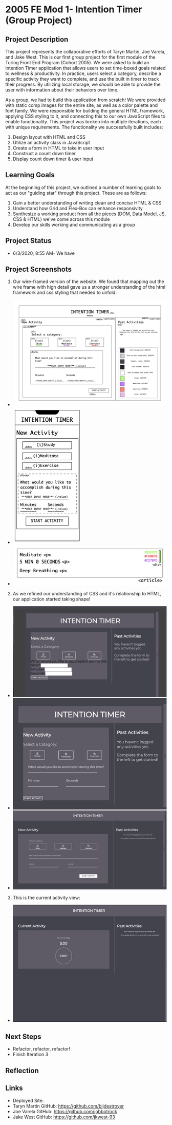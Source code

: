 # 2005 FE Mod 1- Intention Timer (Group Project)
## Project Description
This project represents the collaborative efforts of Taryn Martin, Joe Varela, and Jake West. This is our first group project for the first module of the Turing Front End Program (Cohort 2005). We were asked to build an Intention Timer application that allows users to set time-boxed goals related to wellness & productivity. In practice, users select a category, describe a specific activity they want to complete, and use the built in timer to track their progress. By utilizing local storage, we *should* be able to provide the user with information about their behaviors over time.

As a group, we had to build this application from scratch! We were provided with static comp images for the entire site, as well as a color palette and font family. We were responsible for building the general HTML framework, applying CSS styling to it, and connecting this to our own JavaScript files to enable functionality. This project was broken into multiple iterations, each with unique requirements. The functionality we successfully built includes:
  1. Design layout with HTML and CSS
  2. Utilize an activity class in JavaScript
  3. Create a form in HTML to take in user input
  4. Construct a count down timer
  5. Display count down timer & user input
## Learning Goals
At the beginning of this project, we outlined a number of learning goals to act as our "guiding star" through this project. These are as follows:
  1. Gain a better understanding of writing clean and concise HTML & CSS
  2. Understand how Grid and Flex-Box can enhance responsivity
  3. Synthesize a working product from all the pieces (DOM, Data Model, JS, CSS & HTML) we've come across this module
  4. Develop our skills working and communicating as a group
## Project Status
  + 6/3/2020, 8:55 AM- We have
## Project Screenshots
1. Our wire-framed version of the website. We found that mapping out the wire frame with high detail gave us a stronger understanding of the html framework and css styling that needed to unfold.
  + ![](assets/README_screenshots/jkw-int-timer-wireframe-desktop.jpg)
  + ![](assets/README_screenshots/jkw-int-timer-wireframe-iphone.jpg)
  + ![](assets/README_screenshots/jkw-int-timer-past-activity-card.jpg)
2. As we refined our understanding of CSS and it's relationship to HTML, our application started taking shape!
  + ![](assets/README_screenshots/jkw-button-container.gif)
  + ![](assets/README_screenshots/jkw-form-container.gif)
  + ![](assets/README_screenshots/jkw-center-activity-btns.gif)
3. This is the current activity view:
  + ![](assets/README_screenshots/jkw-current-activity-section.gif)
## Next Steps
  + Refactor, refactor, refactor!
  + Finish Iteration 3
## Reflection
## Links
  + Deployed Site:
  + Taryn Martin GitHub: https://github.com/bjjdestroyer
  + Joe Varela GitHub: https://github.com/jobbotrock
  + Jake West GitHub: https://github.com/jkwest-93
